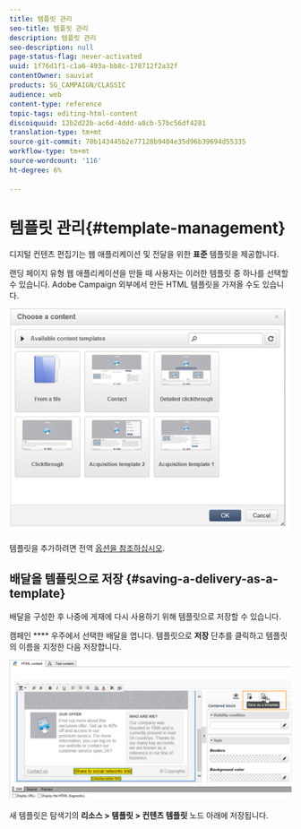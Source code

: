 ```yaml
---
title: 템플릿 관리
seo-title: 템플릿 관리
description: 템플릿 관리
seo-description: null
page-status-flag: never-activated
uuid: 1f76d1f1-c1a6-493a-bb8c-178712f2a32f
contentOwner: sauviat
products: SG_CAMPAIGN/CLASSIC
audience: web
content-type: reference
topic-tags: editing-html-content
discoiquuid: 12b2d22b-ac6d-4ddd-a8cb-57bc56df4281
translation-type: tm+mt
source-git-commit: 70b143445b2e77128b9404e35d96b39694d55335
workflow-type: tm+mt
source-wordcount: '116'
ht-degree: 6%

---
```



# 템플릿 관리{#template-management}

디지털 컨텐츠 편집기는 웹 애플리케이션 및 전달을 위한 **표준** 템플릿을 제공합니다.

랜딩 페이지 유형 웹 애플리케이션을 만들 때 사용자는 이러한 템플릿 중 하나를 선택할 수 있습니다. Adobe Campaign 외부에서 만든 HTML 템플릿을 가져올 수도 있습니다.

![](assets/dce_popup_templatechoice.png)

템플릿을 추가하려면 전역 [옵션을 참조하십시오](../../web/using/content-editor-interface.md#global-options).

## 배달을 템플릿으로 저장 {#saving-a-delivery-as-a-template}

배달을 구성한 후 나중에 게재에 다시 사용하기 위해 템플릿으로 저장할 수 있습니다.

캠페인 **** 우주에서 선택한 배달을 엽니다. 템플릿으로 **저장** 단추를 클릭하고 템플릿의 이름을 지정한 다음 저장합니다.

![](assets/dce_save_model.png)

새 템플릿은 탐색기의 **리소스 > 템플릿 > 컨텐츠 템플릿** 노드 아래에 저장됩니다.
